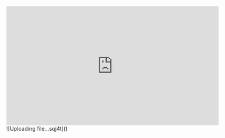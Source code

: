 <iframe width="560" height="315" src="https://www.youtube.com/embed/E-8usIo9sJo?si=bDTEr6s8AtwXZR3N" title="YouTube video player" frameborder="0" allow="accelerometer; autoplay; clipboard-write; encrypted-media; gyroscope; picture-in-picture; web-share" referrerpolicy="strict-origin-when-cross-origin" allowfullscreen></iframe>
![Uploading file...sqj4t]()
